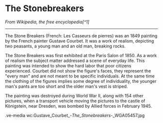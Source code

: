 # The Stonebreakers

_From Wikipedia, the free encyclopedia[^1]_

---
The Stone Breakers (French: Les Casseurs de pierres) was an 1849 painting by the French painter Gustave Courbet. It was a work of realism, depicting two peasants, a young man and an old man, breaking rocks.

The Stone Breakers was first exhibited at the Paris Salon of 1850. As a work of realism the subject matter addressed a scene of everyday life. This painting was intended to show the hard labor that poor citizens experienced. Courbet did not show the figure's faces, they represent the "every man" and are not meant to be specific individuals. At the same time the clothing of the figures implies some degree of individuality, the younger man's pants are too short and the older man's vest is striped.

The painting was destroyed during World War II, along with 154 other pictures, when a transport vehicle moving the pictures to the castle of Königstein, near Dresden, was bombed by Allied forces in February 1945.

.ve-media wc:Gustave_Courbet_-_The_Stonebreakers_-_WGA05457.jpg